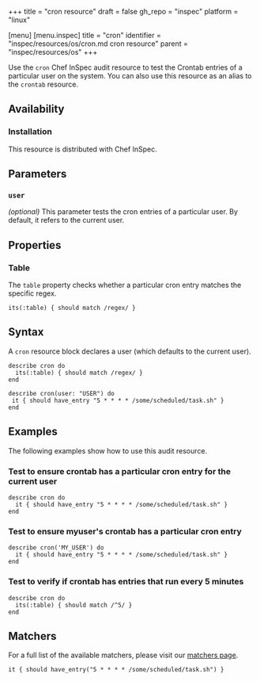 +++
title = "cron resource"
draft = false
gh_repo = "inspec"
platform = "linux"

[menu]
  [menu.inspec]
    title = "cron"
    identifier = "inspec/resources/os/cron.md cron resource"
    parent = "inspec/resources/os"
+++

Use the `cron` Chef InSpec audit resource to test the Crontab entries of a particular user on the system. You can also use this resource as an alias to the `crontab` resource.

## Availability

### Installation

This resource is distributed with Chef InSpec.

## Parameters

### `user`

_(optional)_ This parameter tests the cron entries of a particular user. By default, it refers to the current user.

## Properties

### Table

The `table` property checks whether a particular cron entry matches the specific regex.

    its(:table) { should match /regex/ }

## Syntax

A `cron` resource block declares a user (which defaults to the current user).

    describe cron do
      its(:table) { should match /regex/ }
    end

    describe cron(user: "USER") do
     it { should have_entry "5 * * * * /some/scheduled/task.sh" }
    end

## Examples

The following examples show how to use this audit resource.

### Test to ensure crontab has a particular cron entry for the current user

    describe cron do
      it { should have_entry "5 * * * * /some/scheduled/task.sh" }
    end

### Test to ensure myuser's crontab has a particular cron entry

    describe cron('MY_USER') do
      it { should have_entry "5 * * * * /some/scheduled/task.sh" }
    end

### Test to verify if crontab has entries that run every 5 minutes

    describe cron do
      its(:table) { should match /^5/ }
    end

## Matchers

For a full list of the available matchers, please visit our [matchers page](/inspec/matchers/).

    it { should have_entry("5 * * * * /some/scheduled/task.sh") }
